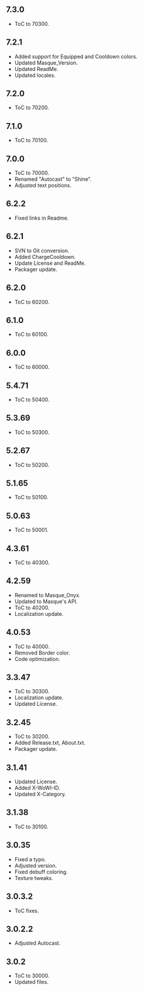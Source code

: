 ## 7.3.0

- ToC to 70300.

## 7.2.1

- Added support for Equipped and Cooldown colors.
- Updated Masque_Version.
- Updated ReadMe.
- Updated locales.

## 7.2.0

- ToC to 70200.

## 7.1.0

- ToC to 70100.

## 7.0.0

- ToC to 70000.
- Renamed "Autocast" to "Shine".
- Adjusted text positions.

## 6.2.2

- Fixed links in Readme.

## 6.2.1

- SVN to Git conversion.
- Added ChargeCooldown.
- Update License and ReadMe.
- Packager update.

## 6.2.0

- ToC to 60200.

## 6.1.0

- ToC to 60100.

## 6.0.0

- ToC to 60000.

## 5.4.71

- ToC to 50400.

## 5.3.69

- ToC to 50300.

## 5.2.67

- ToC to 50200.

## 5.1.65

- ToC to 50100.

## 5.0.63

- ToC to 50001.

## 4.3.61

- ToC to 40300.

## 4.2.59

- Renamed to Masque_Onyx.
- Updated to Masque's API.
- ToC to 40200.
- Localization update.

## 4.0.53

- ToC to 40000.
- Removed Border color.
- Code optimization.

## 3.3.47

- ToC to 30300.
- Localization update.
- Updated License.

## 3.2.45

- ToC to 30200.
- Added Release.txt, About.txt.
- Packager update.

## 3.1.41

- Updated License.
- Added X-WoWI-ID.
- Updated X-Category.

## 3.1.38

- ToC to 30100.

## 3.0.35

- Fixed a typo.
- Adjusted version.
- Fixed debuff coloring.
- Texture tweaks.

## 3.0.3.2

- ToC fixes.

## 3.0.2.2

- Adjusted Autocast.

## 3.0.2

- ToC to 30000.
- Updated files.

